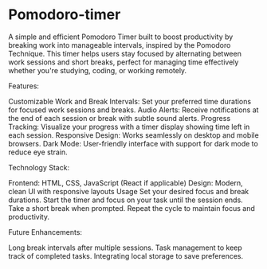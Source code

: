 # Pomodoro-timer

A simple and efficient Pomodoro Timer built to boost productivity by breaking work into manageable intervals, inspired by the Pomodoro Technique. This timer helps users stay focused by alternating between work sessions and short breaks, perfect for managing time effectively whether you're studying, coding, or working remotely.

Features:

Customizable Work and Break Intervals: Set your preferred time durations for focused work sessions and breaks.
Audio Alerts: Receive notifications at the end of each session or break with subtle sound alerts.
Progress Tracking: Visualize your progress with a timer display showing time left in each session.
Responsive Design: Works seamlessly on desktop and mobile browsers.
Dark Mode: User-friendly interface with support for dark mode to reduce eye strain.

Technology Stack:

Frontend: HTML, CSS, JavaScript (React if applicable)
Design: Modern, clean UI with responsive layouts
Usage
Set your desired focus and break durations.
Start the timer and focus on your task until the session ends.
Take a short break when prompted.
Repeat the cycle to maintain focus and productivity.

Future Enhancements:

Long break intervals after multiple sessions.
Task management to keep track of completed tasks.
Integrating local storage to save preferences.
